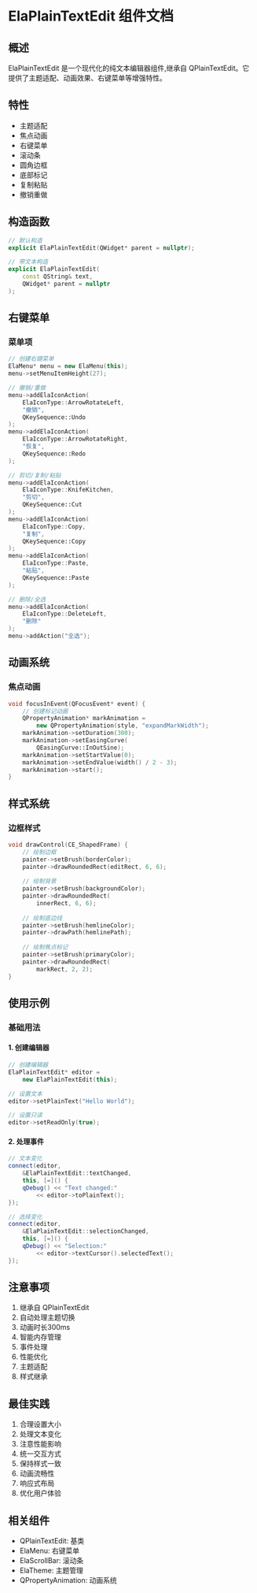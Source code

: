 # ElaPlainTextEdit 组件文档

## 概述
ElaPlainTextEdit 是一个现代化的纯文本编辑器组件,继承自 QPlainTextEdit。它提供了主题适配、动画效果、右键菜单等增强特性。

## 特性
- 主题适配
- 焦点动画
- 右键菜单
- 滚动条
- 圆角边框
- 底部标记
- 复制粘贴
- 撤销重做

## 构造函数
```cpp
// 默认构造
explicit ElaPlainTextEdit(QWidget* parent = nullptr);

// 带文本构造
explicit ElaPlainTextEdit(
    const QString& text, 
    QWidget* parent = nullptr
);
```

## 右键菜单

### 菜单项
```cpp
// 创建右键菜单
ElaMenu* menu = new ElaMenu(this);
menu->setMenuItemHeight(27);

// 撤销/重做
menu->addElaIconAction(
    ElaIconType::ArrowRotateLeft, 
    "撤销", 
    QKeySequence::Undo
);
menu->addElaIconAction(
    ElaIconType::ArrowRotateRight, 
    "恢复", 
    QKeySequence::Redo
);

// 剪切/复制/粘贴
menu->addElaIconAction(
    ElaIconType::KnifeKitchen, 
    "剪切", 
    QKeySequence::Cut
);
menu->addElaIconAction(
    ElaIconType::Copy, 
    "复制", 
    QKeySequence::Copy
);
menu->addElaIconAction(
    ElaIconType::Paste, 
    "粘贴", 
    QKeySequence::Paste
);

// 删除/全选
menu->addElaIconAction(
    ElaIconType::DeleteLeft, 
    "删除"
);
menu->addAction("全选");
```

## 动画系统

### 焦点动画
```cpp
void focusInEvent(QFocusEvent* event) {
    // 创建标记动画
    QPropertyAnimation* markAnimation = 
        new QPropertyAnimation(style, "expandMarkWidth");
    markAnimation->setDuration(300);
    markAnimation->setEasingCurve(
        QEasingCurve::InOutSine);
    markAnimation->setStartValue(0);
    markAnimation->setEndValue(width() / 2 - 3);
    markAnimation->start();
}
```

## 样式系统

### 边框样式
```cpp
void drawControl(CE_ShapedFrame) {
    // 绘制边框
    painter->setBrush(borderColor);
    painter->drawRoundedRect(editRect, 6, 6);
    
    // 绘制背景
    painter->setBrush(backgroundColor);
    painter->drawRoundedRect(
        innerRect, 6, 6);
    
    // 绘制底边线
    painter->setBrush(hemlineColor);
    painter->drawPath(hemlinePath);
    
    // 绘制焦点标记
    painter->setBrush(primaryColor);
    painter->drawRoundedRect(
        markRect, 2, 2);
}
```

## 使用示例

### 基础用法

#### 1. 创建编辑器
```cpp
// 创建编辑器
ElaPlainTextEdit* editor = 
    new ElaPlainTextEdit(this);

// 设置文本
editor->setPlainText("Hello World");

// 设置只读
editor->setReadOnly(true);
```

#### 2. 处理事件
```cpp
// 文本变化
connect(editor, 
    &ElaPlainTextEdit::textChanged,
    this, [=]() {
    qDebug() << "Text changed:" 
        << editor->toPlainText();
});

// 选择变化
connect(editor,
    &ElaPlainTextEdit::selectionChanged,
    this, [=]() {
    qDebug() << "Selection:" 
        << editor->textCursor().selectedText();
});
```

## 注意事项
1. 继承自 QPlainTextEdit
2. 自动处理主题切换
3. 动画时长300ms
4. 智能内存管理
5. 事件处理
6. 性能优化
7. 主题适配
8. 样式继承

## 最佳实践
1. 合理设置大小
2. 处理文本变化
3. 注意性能影响
4. 统一交互方式
5. 保持样式一致
6. 动画流畅性
7. 响应式布局
8. 优化用户体验

## 相关组件
- QPlainTextEdit: 基类
- ElaMenu: 右键菜单
- ElaScrollBar: 滚动条
- ElaTheme: 主题管理
- QPropertyAnimation: 动画系统
